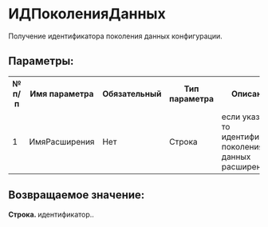 ﻿
<h1>ИДПоколенияДанных</h1>
<p class="funcdesc">Получение идентификатора поколения данных конфигурации.<br /></p><h2>Параметры:</h2><table>
<tr>
  <th height="16" width="10%"><b>№ п/п</b></th>
  <th height="16" width="20%"><b>Имя параметра</b></th>
  <th height="16" width="10%"><b>Обязательный</b></th>
  <th height="16" width="20%"><b>Тип параметра</b></th>
  <th height="16" width="40%"><b>Описание</b></th>	
</tr><tr>
  <td >1</td>
  <td >ИмяРасширения</td>
  <td >Нет</td>
  <td >Строка</td>
  <td >если указано, то идентификатор поколения данных расширения</td>	
</tr></table><h2>Возвращаемое значение:</h2>
<b>Строка. </b>идентификатор..<br />
